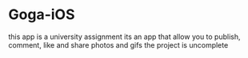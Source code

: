 # Goga-iOS
this app is a university assignment
its an app that allow you to publish, comment, like and share photos and gifs
the project is uncomplete 
